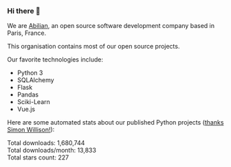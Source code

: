 ### Hi there 👋

We are [Abilian](https://abilian.com/), an open source software development company based in Paris, France.

This organisation contains most of our open source projects.

Our favorite technologies include:

- Python 3
- SQLAlchemy
- Flask
- Pandas
- Sciki-Learn
- Vue.js

Here are some automated stats about our published Python projects
([thanks Simon Willison!][sw-post]):

<!--marker-->
Total downloads: 1,680,744<br>
Total downloads/month: 13,833<br>
Total stars count: 227
<!--end-->

[sw-post]: https://simonwillison.net/2020/Jul/10/self-updating-profile-readme/